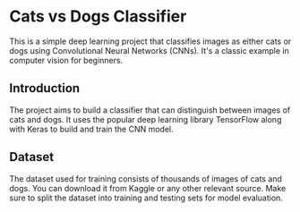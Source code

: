 # Cats vs Dogs Classifier

This is a simple deep learning project that classifies images as either cats or dogs using Convolutional Neural Networks (CNNs). It's a classic example in computer vision for beginners.

## Introduction

The project aims to build a classifier that can distinguish between images of cats and dogs. It uses the popular deep learning library TensorFlow along with Keras to build and train the CNN model.

## Dataset

The dataset used for training consists of thousands of images of cats and dogs. You can download it from Kaggle or any other relevant source. Make sure to split the dataset into training and testing sets for model evaluation.

